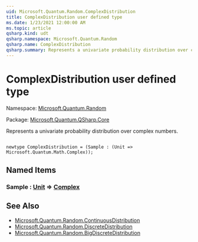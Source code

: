 ```yaml
---
uid: Microsoft.Quantum.Random.ComplexDistribution
title: ComplexDistribution user defined type
ms.date: 1/23/2021 12:00:00 AM
ms.topic: article
qsharp.kind: udt
qsharp.namespace: Microsoft.Quantum.Random
qsharp.name: ComplexDistribution
qsharp.summary: Represents a univariate probability distribution over complex numbers.
---
```


# ComplexDistribution user defined type

Namespace: [Microsoft.Quantum.Random](xref:Microsoft.Quantum.Random)

Package: [Microsoft.Quantum.QSharp.Core](https://nuget.org/packages/Microsoft.Quantum.QSharp.Core)


Represents a univariate probability distribution over complex numbers.

```qsharp

newtype ComplexDistribution = (Sample : (Unit => Microsoft.Quantum.Math.Complex));
```



## Named Items

### Sample : [Unit](xref:microsoft.quantum.lang-ref.unit) => [Complex](xref:Microsoft.Quantum.Math.Complex) 



## See Also

- [Microsoft.Quantum.Random.ContinuousDistribution](xref:Microsoft.Quantum.Random.ContinuousDistribution)
- [Microsoft.Quantum.Random.DiscreteDistribution](xref:Microsoft.Quantum.Random.DiscreteDistribution)
- [Microsoft.Quantum.Random.BigDiscreteDistribution](xref:Microsoft.Quantum.Random.BigDiscreteDistribution)